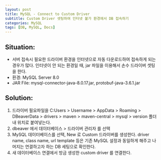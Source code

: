```yaml
---
layout: post
title: MySQL - Connect to Custom Driver
subtitle: Custom Driver 셋팅하여 인터넷 불가 환경에서 DB 접속하기
categories: MySQL
tags: [DB, MySQL, Docs]
---
```


## Situation:
- 서버 접속시 필요한 드라이버 환경을 인터넷으로 자동 다운로드하여 접속하게 되는 경우가 많다. 인터넷이 안 되는 환경일 때, jar 파일을 이용해서 손수 드라이버 셋팅을 한다.
- 환경: MySQL Server 8.0
- JAR File: mysql-connector-java-8.0.17.jar, protobuf-java-3.6.1.jar

## Solution:
1. 드라이버 필요파일을 C:Users > Username > AppData > Roaming > DBeaverData > drivers > maven > maven-central > mysql > version 폴더 내 위치로 붙여넣는다.
2. dbeaver 에서 데이터베이스 > 드라이버 관리자 를 선택
3. MySQL 데이터베이스를 선택, New 로 Custom 드라이버를 생성한다. driver name, class name, url template 등은 기존 MySQL 설정과 동일하게 해주고 나머지는 연결하고자 하는 DB 세팅으로 확인한다.
4. 새 데이터베이스 연결에서 방금 생성한 custom driver 를 연결한다. 